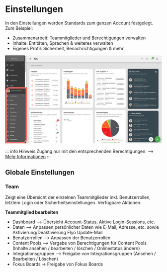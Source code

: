 # Einstellungen

In den Einstellungen werden Standards zum ganzen Account festgelegt. Zum Beispiel:
- Zusammenarbeit: Teammitglieder und Berechtigungen verwalten
- Inhalte: Entitäten, Sprachen & weiteres verwalten
- Eigenes Profil: Sicherheit, Benachrichtigungen & mehr

![Überblick Einstellungen](assets/administration-overview.svg)

::: info Hinweis
Zugang nur mit den entsprechenden Berechtigungen. --> [Mehr Informationen](/howto/manage-permissions)
:::

## Globale Einstellungen

### Team
Zeigt eine Übersicht der einzelnen Teammitglieder inkl. Benutzerrollen, letztem Login oder Sicherheitseinstellungen. Verfügbare Aktionen:

**Teammitglied bearbeiten**
- Dashboard —> Übersicht Account-Status, Aktive Login-Sessions, etc.
- Daten —> Anpassen persönlicher Daten wie E-Mail, Adresse, etc. sowie Aktivierung/Deaktivierung Flyo Update-Mail
- Benutzerrollen —> Anpassen der Benutzerrollen
- Content Pools —> Vergabe von Berechtigungen für Content Pools (Inhalte ansehen / bearbeiten / löschen / Onlinestatus ändern)
- Integrationsgruppen —> Freigabe von Integrationsgruppen (Ansehen / Bearbeiten / Löschen)
- Fokus Boards -> Freigabe von Fokus Boards
